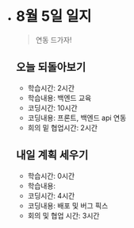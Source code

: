 - # 8월 5일 일지

  > 연동 드가자!

  

  ## 오늘 되돌아보기

  - 학습시간: 2시간

  * 학습내용: 백엔드 교육
  * 코딩시간: 10시간
  * 코딩내용: 프론트, 백엔드 api 연동
  * 희의 밑 협업시간: 2시간
  
  
  
  
  
  ## 내일 계획 세우기
  
  - 학습시간: 0시간
  - 학습내용: 
  - 코딩시간: 4시간
  - 코딩내용: 배포 및 버그 픽스
  - 회의 및 협업 시간: 3시간